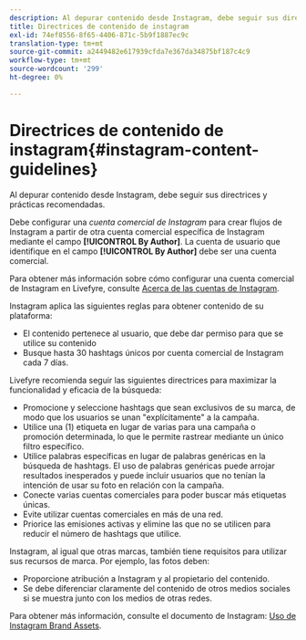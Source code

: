 ```yaml
---
description: Al depurar contenido desde Instagram, debe seguir sus directrices y prácticas recomendadas.
title: Directrices de contenido de instagram
exl-id: 74ef8556-8f65-4406-871c-5b9f1887ec9c
translation-type: tm+mt
source-git-commit: a2449482e617939cfda7e367da34875bf187c4c9
workflow-type: tm+mt
source-wordcount: '299'
ht-degree: 0%

---
```


# Directrices de contenido de instagram{#instagram-content-guidelines}

Al depurar contenido desde Instagram, debe seguir sus directrices y prácticas recomendadas.

Debe configurar una *cuenta comercial de Instagram* para crear flujos de Instagram a partir de otra cuenta comercial específica de Instagram mediante el campo **[!UICONTROL By Author]**. La cuenta de usuario que identifique en el campo **[!UICONTROL By Author]** debe ser una cuenta comercial.

Para obtener más información sobre cómo configurar una cuenta comercial de Instagram en Livefyre, consulte [Acerca de las cuentas de Instagram](../c-users-creating-accounts-with-studio-access/t-configure-social-accout-instagram/c-about-instagram-accounts.md#c_about_instagram_accounts).

Instagram aplica las siguientes reglas para obtener contenido de su plataforma:

* El contenido pertenece al usuario, que debe dar permiso para que se utilice su contenido
* Busque hasta 30 hashtags únicos por cuenta comercial de Instagram cada 7 días.

Livefyre recomienda seguir las siguientes directrices para maximizar la funcionalidad y eficacia de la búsqueda:

* Promocione y seleccione hashtags que sean exclusivos de su marca, de modo que los usuarios se unan &quot;explícitamente&quot; a la campaña.
* Utilice una (1) etiqueta en lugar de varias para una campaña o promoción determinada, lo que le permite rastrear mediante un único filtro específico.
* Utilice palabras específicas en lugar de palabras genéricas en la búsqueda de hashtags. El uso de palabras genéricas puede arrojar resultados inesperados y puede incluir usuarios que no tenían la intención de usar su foto en relación con la campaña.
* Conecte varias cuentas comerciales para poder buscar más etiquetas únicas.
* Evite utilizar cuentas comerciales en más de una red.
* Priorice las emisiones activas y elimine las que no se utilicen para reducir el número de hashtags que utilice.

Instagram, al igual que otras marcas, también tiene requisitos para utilizar sus recursos de marca. Por ejemplo, las fotos deben:

* Proporcione atribución a Instagram y al propietario del contenido.
* Se debe diferenciar claramente del contenido de otros medios sociales si se muestra junto con los medios de otras redes.

Para obtener más información, consulte el documento de Instagram: [Uso de Instagram Brand Assets](https://help.instagram.com/304689166306603).
